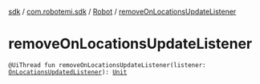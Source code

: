 [sdk](../../index.md) / [com.robotemi.sdk](../index.md) / [Robot](index.md) / [removeOnLocationsUpdateListener](./remove-on-locations-update-listener.md)

# removeOnLocationsUpdateListener

`@UiThread fun removeOnLocationsUpdateListener(listener: `[`OnLocationsUpdatedListener`](../../com.robotemi.sdk.listeners/-on-locations-updated-listener/index.md)`): `[`Unit`](https://kotlinlang.org/api/latest/jvm/stdlib/kotlin/-unit/index.html)